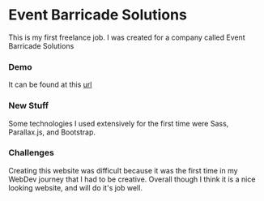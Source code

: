 # Event Barricade Solutions
This is my first freelance job. I was created for a company called Event Barricade Solutions

### Demo
It can be found at this [url](http://joshuawootonn.com/event-barricade-solutions/)

### New Stuff
Some technologies I used extensively for the first time were Sass, Parallax.js, and Bootstrap.

### Challenges
Creating this website was difficult because it was the first time in my WebDev journey that I 
had to be creative. Overall though I think it is a nice looking website, and will do it's job 
well.

